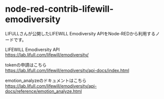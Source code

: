 # node-red-contrib-lifewill-emodiversity

LIFULLさんが公開したLIFEWILL Emodiversity APIをNode-REDから利用するノードです。  

LIFEWILL Emodiversity API  
https://lab.lifull.com/lifewill/emodiversity/

tokenの申請はこちら  
https://lab.lifull.com/lifewill/emodiversity/api-docs/index.html

emotion_analyzeのドキュメントはこちら  
https://lab.lifull.com/lifewill/emodiversity/api-docs/reference/emotion_analyze.html
